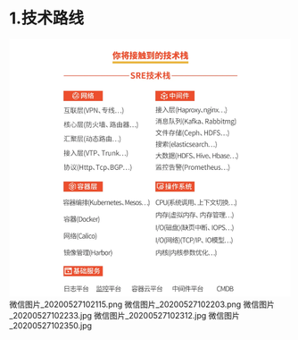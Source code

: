 # 1.技术路线
![](/static/image/微信截图_20200522180123.png)
微信图片_20200527102115.png
微信图片_20200527102203.png
微信图片_20200527102233.jpg
微信图片_20200527102312.jpg
微信图片_20200527102350.jpg

